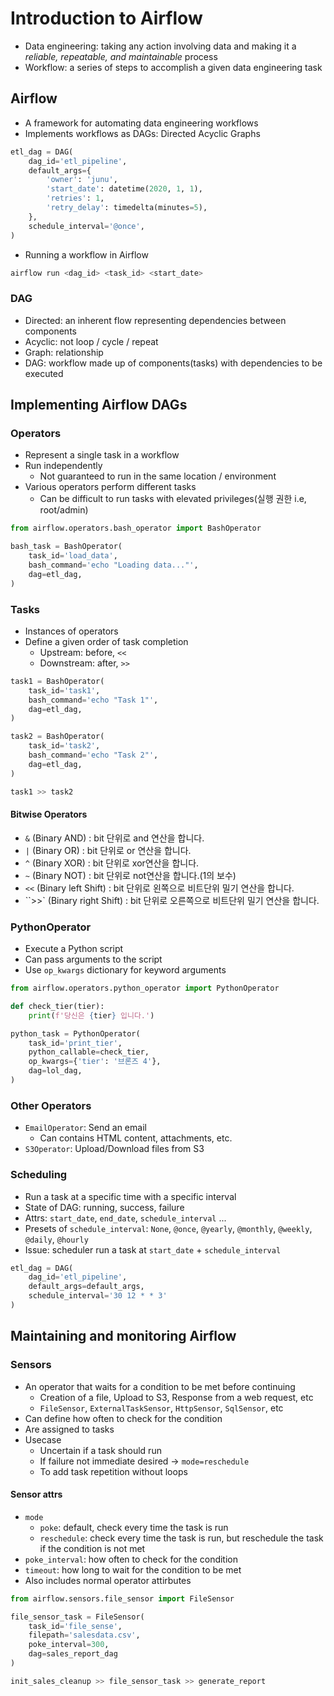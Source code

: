 # Introduction to Airflow

- Data engineering: taking any action involving data and making it a *reliable, repeatable, and maintainable* process
- Workflow: a series of steps to accomplish a given data engineering task

## Airflow

- A framework for automating data engineering workflows
- Implements workflows as DAGs: Directed Acyclic Graphs

```python
etl_dag = DAG(
    dag_id='etl_pipeline',
    default_args={
        'owner': 'junu',
        'start_date': datetime(2020, 1, 1),
        'retries': 1,
        'retry_delay': timedelta(minutes=5),
    },
    schedule_interval='@once',
)
```

- Running a workflow in Airflow

```bash
airflow run <dag_id> <task_id> <start_date>
```
### DAG

- Directed: an inherent flow representing dependencies between components
- Acyclic: not loop / cycle / repeat
- Graph: relationship
- DAG: workflow made up of components(tasks) with dependencies to be executed

## Implementing Airflow DAGs

### Operators

- Represent a single task in a workflow
- Run independently
    - Not guaranteed to run in the same location / environment
- Various operators perform different tasks
    - Can be difficult to run tasks with elevated privileges(실행 권한 i.e, root/admin)

```python
from airflow.operators.bash_operator import BashOperator

bash_task = BashOperator(
    task_id='load_data',
    bash_command='echo "Loading data..."',
    dag=etl_dag,
)
```

### Tasks

- Instances of operators 
- Define a given order of task completion
    - Upstream: before, `<<`
    - Downstream: after, `>>`

```python
task1 = BashOperator(
    task_id='task1',
    bash_command='echo "Task 1"',
    dag=etl_dag,
)

task2 = BashOperator(
    task_id='task2',
    bash_command='echo "Task 2"',
    dag=etl_dag,
)

task1 >> task2
```

#### Bitwise Operators

- `&` (Binary AND) : bit 단위로 and 연산을 합니다. 
- `|` (Binary OR) : bit 단위로 or 연산을 합니다. 
- `^` (Binary XOR) : bit 단위로 xor연산을 합니다. 
- `~` (Binary NOT) : bit 단위로 not연산을 합니다.(1의 보수) 
- `<<` (Binary left Shift) : bit 단위로 왼쪽으로 비트단위 밀기 연산을 합니다. 
- ``>>` (Binary right Shift) : bit 단위로 오른쪽으로 비트단위 밀기 연산을 합니다.

### PythonOperator

- Execute a Python script
- Can pass arguments to the script
- Use `op_kwargs` dictionary for keyword arguments

```python
from airflow.operators.python_operator import PythonOperator

def check_tier(tier):
    print(f'당신은 {tier} 입니다.')

python_task = PythonOperator(
    task_id='print_tier',
    python_callable=check_tier,
    op_kwargs={'tier': '브론즈 4'},
    dag=lol_dag,
)
```

### Other Operators

- `EmailOperator`: Send an email
    - Can contains HTML content, attachments, etc.
- `S3Operator`: Upload/Download files from S3

### Scheduling

- Run a task at a specific time with a specific interval
- State of DAG: running, success, failure
- Attrs: `start_date`, `end_date`, `schedule_interval` ...
- Presets of `schedule_interval`: `None`, `@once`, `@yearly`, `@monthly`, `@weekly`, `@daily`, `@hourly`
- Issue: scheduler run a task at `start_date` + `schedule_interval`

```python
etl_dag = DAG(
    dag_id='etl_pipeline',
    default_args=default_args,
    schedule_interval='30 12 * * 3'
)
```

## Maintaining and monitoring Airflow

### Sensors

- An operator that waits for a condition to be met before continuing
    - Creation of a file, Upload to S3, Response from a web request, etc
    - `FileSensor`, `ExternalTaskSensor`, `HttpSensor`, `SqlSensor`, etc
- Can define how often to check for the condition
- Are assigned to tasks
- Usecase 
    - Uncertain if a task should run
    - If failure not immediate desired -> `mode=reschedule`
    - To add task repetition without loops

#### Sensor attrs

- `mode`
    - `poke`: default, check every time the task is run
    - `reschedule`: check every time the task is run, but reschedule the task if the condition is not met
- `poke_interval`: how often to check for the condition
- `timeout`: how long to wait for the condition to be met
- Also includes normal operator attirbutes

```python
from airflow.sensors.file_sensor import FileSensor

file_sensor_task = FileSensor(
    task_id='file_sense',
    filepath='salesdata.csv',
    poke_interval=300,
    dag=sales_report_dag
)

init_sales_cleanup >> file_sensor_task >> generate_report
```